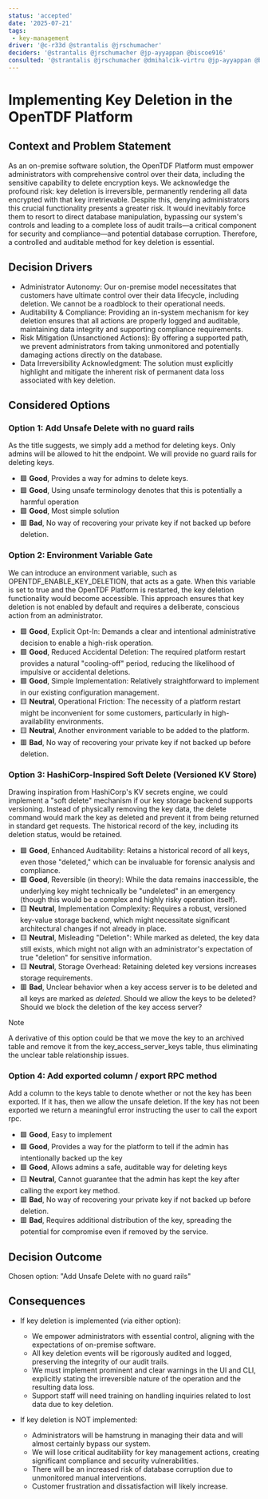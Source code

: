 ```yaml
---
status: 'accepted'
date: '2025-07-21'
tags:
 - key-management
driver: '@c-r33d @strantalis @jrschumacher'
deciders: '@strantalis @jrschumacher @jp-ayyappan @biscoe916'
consulted: '@strantalis @jrschumacher @dmihalcik-virtru @jp-ayyappan @biscoe916'
---
```

# Implementing Key Deletion in the OpenTDF Platform

## Context and Problem Statement

As an on-premise software solution, the OpenTDF Platform must empower administrators with comprehensive control over their data, including the sensitive capability to delete encryption keys. We acknowledge the profound risk: key deletion is irreversible, permanently rendering all data encrypted with that key irretrievable. Despite this, denying administrators this crucial functionality presents a greater risk. It would inevitably force them to resort to direct database manipulation, bypassing our system's controls and leading to a complete loss of audit trails—a critical component for security and compliance—and potential database corruption. Therefore, a controlled and auditable method for key deletion is essential.

<!-- This is an optional element. Feel free to remove. -->
## Decision Drivers

* Administrator Autonomy: Our on-premise model necessitates that customers have ultimate control over their data lifecycle, including deletion. We cannot be a roadblock to their operational needs.
* Auditability & Compliance: Providing an in-system mechanism for key deletion ensures that all actions are properly logged and auditable, maintaining data integrity and supporting compliance requirements.
* Risk Mitigation (Unsanctioned Actions): By offering a supported path, we prevent administrators from taking unmonitored and potentially damaging actions directly on the database.
* Data Irreversibility Acknowledgment: The solution must explicitly highlight and mitigate the inherent risk of permanent data loss associated with key deletion.

## Considered Options

### Option 1: Add Unsafe Delete with no guard rails

As the title suggests, we simply add a method for deleting keys. Only admins will be allowed to hit the endpoint. We will provide no guard rails for deleting keys.

* 🟩 **Good**, Provides a way for admins to delete keys.
* 🟩 **Good**, Using unsafe terminology denotes that this is potentially a harmful operation
* 🟩 **Good**, Most simple solution
* 🟥 **Bad**, No way of recovering your private key if not backed up before deletion.

### Option 2: Environment Variable Gate

We can introduce an environment variable, such as OPENTDF_ENABLE_KEY_DELETION, that acts as a gate. When this variable is set to true and the OpenTDF Platform is restarted, the key deletion functionality would become accessible. This approach ensures that key deletion is not enabled by default and requires a deliberate, conscious action from an administrator.

* 🟩 **Good**, Explicit Opt-In: Demands a clear and intentional administrative decision to enable a high-risk operation.
* 🟩 **Good**, Reduced Accidental Deletion: The required platform restart provides a natural "cooling-off" period, reducing the likelihood of impulsive or accidental deletions.
* 🟩 **Good**, Simple Implementation: Relatively straightforward to implement in our existing configuration management.
* 🟨 **Neutral**, Operational Friction: The necessity of a platform restart might be inconvenient for some customers, particularly in high-availability environments.
* 🟨 **Neutral**, Another environment variable to be added to the platform.
* 🟥 **Bad**, No way of recovering your private key if not backed up before deletion.

### Option 3: HashiCorp-Inspired Soft Delete (Versioned KV Store)

Drawing inspiration from HashiCorp's KV secrets engine, we could implement a "soft delete" mechanism if our key storage backend supports versioning. Instead of physically removing the key data, the delete command would mark the key as deleted and prevent it from being returned in standard get requests. The historical record of the key, including its deletion status, would be retained.

* 🟩 **Good**, Enhanced Auditability: Retains a historical record of all keys, even those "deleted," which can be invaluable for forensic analysis and compliance.
* 🟩 **Good**, Reversible (in theory): While the data remains inaccessible, the underlying key might technically be "undeleted" in an emergency (though this would be a complex and highly risky operation itself).
* 🟨 **Neutral**, Implementation Complexity: Requires a robust, versioned key-value storage backend, which might necessitate significant architectural changes if not already in place.
* 🟨 **Neutral**, Misleading "Deletion": While marked as deleted, the key data still exists, which might not align with an administrator's expectation of true "deletion" for sensitive information.
* 🟨 **Neutral**, Storage Overhead: Retaining deleted key versions increases storage requirements.
* 🟥 **Bad**, Unclear behavior when a key access server is to be deleted and all keys are marked as *deleted*. Should we allow the keys to be deleted? Should we block the deletion of the key access server?

>[!NOTE]
>A derivative of this option could be that we move the key to an archived table
>and remove it from the key_access_server_keys table, thus eliminating the
>unclear table relationship issues.

### Option 4: Add exported column / export RPC method

Add a column to the keys table to denote whether or not the key has been exported. If it has, then we allow the unsafe deletion. If the key has not been exported we return a meaningful error instructing the user to call the export rpc.

* 🟩 **Good**, Easy to implement
* 🟩 **Good**, Provides a way for the platform to tell if the admin has intentionally backed up the key
* 🟩 **Good**, Allows admins a safe, auditable way for deleting keys
* 🟨 **Neutral**, Cannot guarantee that the admin has kept the key after calling the export key method.
* 🟥 **Bad**, No way of recovering your private key if not backed up before deletion.
* 🟥 **Bad**, Requires additional distribution of the key, spreading the potential for compromise even if removed by the service.

## Decision Outcome

Chosen option: "Add Unsafe Delete with no guard rails"

## Consequences

* If key deletion is implemented (via either option):
  * We empower administrators with essential control, aligning with the expectations of on-premise software.
  * All key deletion events will be rigorously audited and logged, preserving the integrity of our audit trails.
  * We must implement prominent and clear warnings in the UI and CLI, explicitly stating the irreversible nature of the operation and the resulting data loss.
  * Support staff will need training on handling inquiries related to lost data due to key deletion.

* If key deletion is NOT implemented:
  * Administrators will be hamstrung in managing their data and will almost certainly bypass our system.
  * We will lose critical auditability for key management actions, creating significant compliance and security vulnerabilities.
  * There will be an increased risk of database corruption due to unmonitored manual interventions.
  * Customer frustration and dissatisfaction will likely increase.
